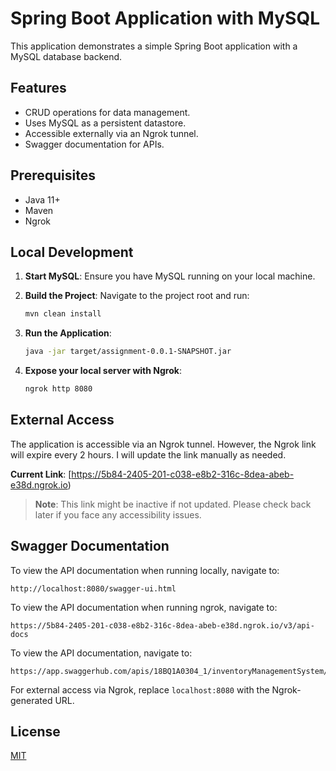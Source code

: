 # Spring Boot Application with MySQL

This application demonstrates a simple Spring Boot application with a MySQL database backend.

## Features

- CRUD operations for data management.
- Uses MySQL as a persistent datastore.
- Accessible externally via an Ngrok tunnel.
- Swagger documentation for APIs.

## Prerequisites

- Java 11+
- Maven
- Ngrok

## Local Development

1. **Start MySQL**:
   Ensure you have MySQL running on your local machine.

2. **Build the Project**:
   Navigate to the project root and run:
   ```bash
   mvn clean install
   ```

3. **Run the Application**:
   ```bash
   java -jar target/assignment-0.0.1-SNAPSHOT.jar
   ```

4. **Expose your local server with Ngrok**:
   ```bash
   ngrok http 8080
   ```

## External Access

The application is accessible via an Ngrok tunnel. However, the Ngrok link will expire every 2 hours. I will update the link manually as needed.

**Current Link**: [https://5b84-2405-201-c038-e8b2-316c-8dea-abeb-e38d.ngrok.io)


> **Note**: This link might be inactive if not updated. Please check back later if you face any accessibility issues.

## Swagger Documentation

To view the API documentation when running locally, navigate to:
```
http://localhost:8080/swagger-ui.html
```
To view the API documentation when running ngrok, navigate to:
```
https://5b84-2405-201-c038-e8b2-316c-8dea-abeb-e38d.ngrok.io/v3/api-docs
```
To view the API documentation, navigate to:
```
https://app.swaggerhub.com/apis/18BQ1A0304_1/inventoryManagementSystem/1.0.0
```

For external access via Ngrok, replace `localhost:8080` with the Ngrok-generated URL.

## License

[MIT](https://choosealicense.com/licenses/mit/)
